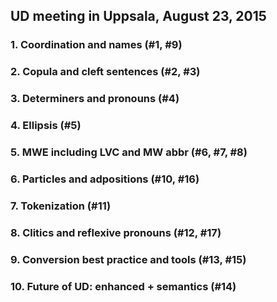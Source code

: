 ## UD meeting in Uppsala, August 23, 2015

### 1. Coordination and names (#1, #9)

### 2. Copula and cleft sentences (#2, #3)

### 3. Determiners and pronouns (#4)

### 4. Ellipsis (#5)

### 5. MWE including LVC and MW abbr (#6, #7, #8)

### 6. Particles and adpositions (#10, #16)

### 7. Tokenization (#11)

### 8. Clitics and reflexive pronouns (#12, #17)

### 9. Conversion best practice and tools (#13, #15)

### 10. Future of UD: enhanced + semantics (#14)
